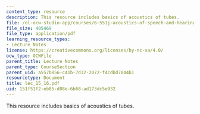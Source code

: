 ```yaml
---
content_type: resource
description: This resource includes basics of acoustics of tubes.
file: /ol-ocw-studio-app/courses/6-551j-acoustics-of-speech-and-hearing-fall-2004/151f51f2eb85d88e6b68ad173dc5e932_lec_15_16.pdf
file_size: 405469
file_type: application/pdf
learning_resource_types:
- Lecture Notes
license: https://creativecommons.org/licenses/by-nc-sa/4.0/
ocw_type: OCWFile
parent_title: Lecture Notes
parent_type: CourseSection
parent_uid: a557b856-c41b-7d32-2072-f4cdbd7044b1
resourcetype: Document
title: lec_15_16.pdf
uid: 151f51f2-eb85-d88e-6b68-ad173dc5e932
---
```

This resource includes basics of acoustics of tubes.